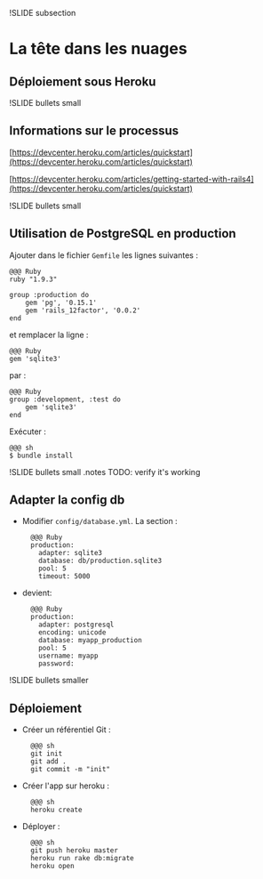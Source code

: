 !SLIDE subsection
# La tête dans les nuages

## Déploiement sous Heroku

!SLIDE bullets small
## Informations sur le processus

[https://devcenter.heroku.com/articles/quickstart](https://devcenter.heroku.com/articles/quickstart)

[https://devcenter.heroku.com/articles/getting-started-with-rails4](https://devcenter.heroku.com/articles/quickstart)

!SLIDE bullets small
## Utilisation de PostgreSQL en production

Ajouter dans le fichier `Gemfile` les lignes suivantes :

    @@@ Ruby
    ruby "1.9.3"

    group :production do
        gem 'pg', '0.15.1'
        gem 'rails_12factor', '0.0.2'
    end

et remplacer la ligne :

    @@@ Ruby
    gem 'sqlite3'

par :

    @@@ Ruby
    group :development, :test do
        gem 'sqlite3'
    end

Exécuter :

    @@@ sh
    $ bundle install

!SLIDE bullets small
.notes TODO: verify it's working
## Adapter la config db

- Modifier `config/database.yml`. La section :

        @@@ Ruby
        production:
          adapter: sqlite3
          database: db/production.sqlite3
          pool: 5
          timeout: 5000

- devient:

        @@@ Ruby
        production:
          adapter: postgresql
          encoding: unicode
          database: myapp_production
          pool: 5
          username: myapp
          password:


!SLIDE bullets smaller
## Déploiement

- Créer un référentiel Git :

        @@@ sh
        git init
        git add .
        git commit -m "init"


- Créer l'app sur heroku :

        @@@ sh
        heroku create

- Déployer :

        @@@ sh
        git push heroku master
        heroku run rake db:migrate
        heroku open
